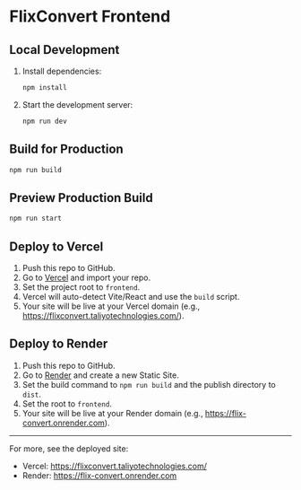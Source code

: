 # FlixConvert Frontend

## Local Development

1. Install dependencies:
   ```bash
   npm install
   ```
2. Start the development server:
   ```bash
   npm run dev
   ```

## Build for Production

```bash
npm run build
```

## Preview Production Build

```bash
npm run start
```

## Deploy to Vercel

1. Push this repo to GitHub.
2. Go to [Vercel](https://vercel.com/) and import your repo.
3. Set the project root to `frontend`.
4. Vercel will auto-detect Vite/React and use the `build` script.
5. Your site will be live at your Vercel domain (e.g., https://flixconvert.taliyotechnologies.com/).

## Deploy to Render

1. Push this repo to GitHub.
2. Go to [Render](https://render.com/) and create a new Static Site.
3. Set the build command to `npm run build` and the publish directory to `dist`.
4. Set the root to `frontend`.
5. Your site will be live at your Render domain (e.g., https://flix-convert.onrender.com).

---

For more, see the deployed site:
- Vercel: https://flixconvert.taliyotechnologies.com/
- Render: https://flix-convert.onrender.com 